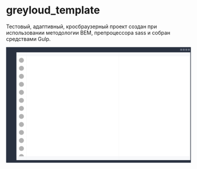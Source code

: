 # greyloud_template

Тестовый, адаптивный, кросбраузерный проект создан при использовании методологии BEM, препроцессора sass и собран средствами Gulp.

![logo](https://github.com/masakras/greyloud/blob/master/site_full.PNG)
